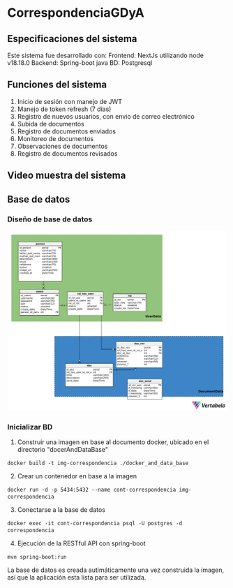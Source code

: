 # CorrespondenciaGDyA
## Especificaciones del sistema
Este sistema fue desarrollado con:
Frontend: NextJs utilizando node v18.18.0
Backend: Spring-boot java
BD: Postgresql

## Funciones del sistema
1. Inicio de sesión con manejo de JWT
2. Manejo de token refresh (7 días)
3. Registro de nuevos usuarios, con envio de correo electrónico
4. Subida de documentos
5. Registro de documentos enviados
6. Monitoreo de documentos
7. Observaciones de documentos
8. Registro de documentos revisados

## Video muestra del sistema


## Base de datos
### Diseño de base de datos
<img src="./documents/CorrespondenciaBD_V1.png"> 

### Inicializar BD

1. Construir una imagen en base al documento docker, ubicado en el directorio "docerAndDataBase"

```
docker build -t img-correspondencia ./docker_and_data_base
```

2. Crear un contenedor en base a la imagen

```
docker run -d -p 5434:5432 --name cont-correspondencia img-correspondencia
```

3. Conectarse a la base de datos

```
docker exec -it cont-correspondencia psql -U postgres -d correspondencia
```

4. Ejecución de la RESTful API con spring-boot

```
mvn spring-boot:run
```

La base de datos es creada autimáticamente una vez construida la imagen, así que la aplicación esta
lista para ser utilizada.
